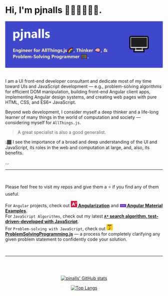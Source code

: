 <br>
<h1 align="left">
<br>
<b>Hi, I'm pjnalls 🙋🏾‍♂️👨🏾‍💻.</b>
<br>
</h1>

<div align="center">
<img 
  alt="GitHub Profile Banner image." 
  src="img/github-profile-banner.png">
</div>
<br>

<p align="left">
I am a UI front-end developer consultant and dedicate most of my time toward UIs and JavaScript development — e.g., problem-solving algorithms for efficient DOM manipulation, building front-end Angular client apps, implementing Angular design systems, and creating web pages with pure HTML, CSS, and ES6+ JavaScript.

<br>

Beyond web development, I consider myself a deep thinker and a life-long learner of many things in the world of computation and society — considering myself for `AllThings.js`.

> A great specialist is also a good generalist.

👆🏾 I see the importance of a broad and deep understanding of the UI and JavaScript, its roles in the web and computation at large, and, also, its benefits.

...
<br>

<hr>
<br>

Please feel free to visit my repos and give them a ⭐ if you find any of them useful.

For `Angular` projects, check out <a href="https://github.com/pjnalls/Angularization"><b><img src="img/a-degrees.png" alt="A Degrees icon." width="20px"/> Angularization</b></a> and <a href="https://github.com/pjnalls/ng-material-examples"><b><img src="img/ng-mat-ex.png"  alt="Angular Materials Examples icon." width="20px"/> Angular Material Examples</b></a>.
<br>
For `JavaScript Algorithms`, check out my latest <a href="https://github.com/pjnalls/test-driven-javascript-dsa/blob/main/algorithms/search/a-star.js"><b>`A*` search algorithm, test-driven-developed with JavaScript</b></a>.
<br>
For `Problem-solving with JavaScript`, check out <a href="https://github.com/pjnalls/ProblemSolvingProgramming.js"><img src="img/psp.js.png" width="20px" alt="Problem-Solving Programming icon"> <b>ProblemSolvingProgramming.js</b></a> — a process for completely clarifying any given problem statement to confidently code your solution.

</p>

<br>
<hr>
<br>

<div align="center">

</div>

<div align="center">

<!--
<img src="https://bigheads.io/svg?accessory=roundGlasses&body=chest&circleColor=blue&clothing=shirt&clothingColor=blue&eyebrows=concerned&eyes=happy&faceMask=false&faceMaskColor=black&facialHair=none&graphic=none&hair=buzz&hairColor=black&hat=none&hatColor=black&lashes=false&&mask=false&mouth=openSmile&skinTone=dark" alt="pjnalls the Greeter" width="250" />
-->

<br>

[![pjnalls' GitHub stats](https://github-readme-stats.vercel.app/api?username=pjnalls&count_private=true&show_icons=true)](https://github.com/anuraghazra/github-readme-stats)

[![Top Langs](https://github-readme-stats.vercel.app/api/top-langs/?username=pjnalls&layout=compact)](https://github.com/anuraghazra/github-readme-stats)

</div>
